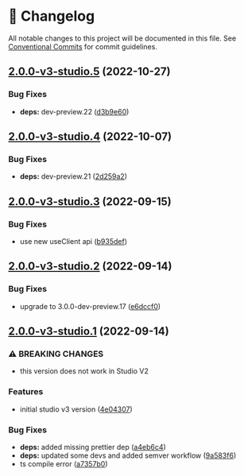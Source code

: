 <!-- markdownlint-disable --><!-- textlint-disable -->

# 📓 Changelog

All notable changes to this project will be documented in this file. See
[Conventional Commits](https://conventionalcommits.org) for commit guidelines.

## [2.0.0-v3-studio.5](https://github.com/sanity-io/sanity-plugin-content-calendar/compare/v2.0.0-v3-studio.4...v2.0.0-v3-studio.5) (2022-10-27)

### Bug Fixes

- **deps:** dev-preview.22 ([d3b9e60](https://github.com/sanity-io/sanity-plugin-content-calendar/commit/d3b9e6054922208a2beb439f6b9007dfbe1417f7))

## [2.0.0-v3-studio.4](https://github.com/sanity-io/sanity-plugin-content-calendar/compare/v2.0.0-v3-studio.3...v2.0.0-v3-studio.4) (2022-10-07)

### Bug Fixes

- **deps:** dev-preview.21 ([2d259a2](https://github.com/sanity-io/sanity-plugin-content-calendar/commit/2d259a218e3de49fb4fe755b782e4d08eb5017ce))

## [2.0.0-v3-studio.3](https://github.com/sanity-io/sanity-plugin-content-calendar/compare/v2.0.0-v3-studio.2...v2.0.0-v3-studio.3) (2022-09-15)

### Bug Fixes

- use new useClient api ([b935def](https://github.com/sanity-io/sanity-plugin-content-calendar/commit/b935def46e0df09a4c8d8b62f5a448285785ec70))

## [2.0.0-v3-studio.2](https://github.com/sanity-io/sanity-plugin-content-calendar/compare/v2.0.0-v3-studio.1...v2.0.0-v3-studio.2) (2022-09-14)

### Bug Fixes

- upgrade to 3.0.0-dev-preview.17 ([e6dccf0](https://github.com/sanity-io/sanity-plugin-content-calendar/commit/e6dccf094c0cd9eabe8c71df0a5b772c5b0b703f))

## [2.0.0-v3-studio.1](https://github.com/sanity-io/sanity-plugin-content-calendar/compare/v1.2.5...v2.0.0-v3-studio.1) (2022-09-14)

### ⚠ BREAKING CHANGES

- this version does not work in Studio V2

### Features

- initial studio v3 version ([4e04307](https://github.com/sanity-io/sanity-plugin-content-calendar/commit/4e0430778f812f7536919dc218b4e5f2a78db37d))

### Bug Fixes

- **deps:** added missing prettier dep ([a4eb6c4](https://github.com/sanity-io/sanity-plugin-content-calendar/commit/a4eb6c4c8984917e2df10ca244ef3d0c831e8e9a))
- **deps:** updated some devs and added semver workflow ([9a583f6](https://github.com/sanity-io/sanity-plugin-content-calendar/commit/9a583f684f916742306fd3c86b9e64da3630d61c))
- ts compile error ([a7357b0](https://github.com/sanity-io/sanity-plugin-content-calendar/commit/a7357b06a72047637adfb93f3d9e3b23fbb17dff))
